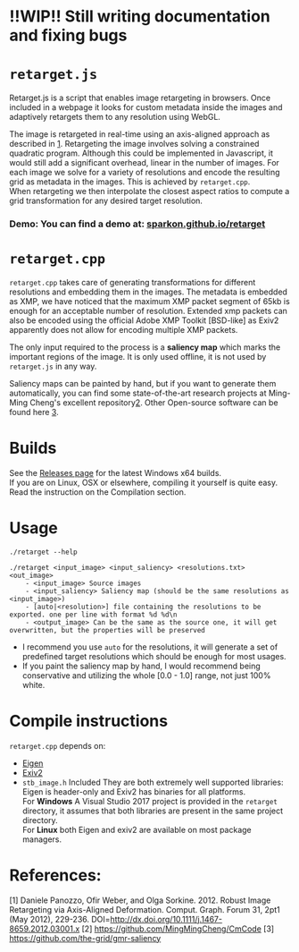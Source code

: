 # !!WIP!! Still writing documentation and fixing bugs

# `retarget.js` 
Retarget.js is a script that enables image retargeting in browsers. Once included in a webpage it looks for custom metadata inside the images and adaptively retargets them to any resolution using WebGL.

The image is retargeted in real-time using an axis-aligned approach as described in [1](https://dl.acm.org/citation.cfm?id=2318863). Retargeting the image involves solving a constrained quadratic program. Although this could be implemented in Javascript, it would still add a significant overhead, linear in the number of images. For each image we solve for a variety of resolutions and encode the resulting grid as metadata in the images. This is achieved by `retarget.cpp`.  
When retargeting we then interpolate the closest aspect ratios to compute a grid transformation for any desired target resolution.

### Demo: You can find a demo at: [sparkon.github.io/retarget](https://sparkon.github.io/retarget/)

# `retarget.cpp`
`retarget.cpp` takes care of generating transformations for different resolutions and embedding them in the images. The metadata is embedded as XMP, we have noticed that the maximum XMP packet segment of 65kb is enough for an acceptable number of resolution. Extended xmp packets can also be encoded using the official Adobe XMP Toolkit [BSD-like] as Exiv2 apparently does not allow for encoding multiple XMP packets. 

The only input required to the process is a __saliency map__ which marks the important regions of the image. It is only used offline, it is not used by `retarget.js` in any way.

Saliency maps can be painted by hand, but if you want to generate them automatically, you can find some state-of-the-art research projects at Ming-Ming Cheng's excellent repository[2](https://github.com/MingMingCheng/CmCode). Other Open-source software can be found here [3](https://github.com/the-grid/gmr-saliency). 

# Builds
See the [Releases page](https://github.com/sparkon/retarget/releases) for the latest Windows x64 builds.  
If you are on Linux, OSX or elsewhere, compiling it yourself is quite easy. Read the instruction on the Compilation section.

# Usage
`./retarget --help`
```
./retarget <input_image> <input_saliency> <resolutions.txt>  <out_image>
    - <input_image> Source images
    - <input_saliency> Saliency map (should be the same resolutions as <input_image>)
    - [auto|<resolution>] file containing the resolutions to be exported. one per line with format %d %d\n
    - <output_image> Can be the same as the source one, it will get overwritten, but the properties will be preserved
```
- I recommend you use `auto` for the resolutions, it will generate a set of predefined target resolutions which should be enough for most usages.
- If you paint the saliency map by hand, I would recommend being conservative and utilizing the whole [0.0 - 1.0] range, not just 100% white.

# Compile instructions
`retarget.cpp` depends on:
- [Eigen](http://eigen.tuxfamily.org)
- [Exiv2](http://www.exiv2.org/)
- `stb_image.h` Included
They are both extremely well supported libraries: Eigen is header-only and Exiv2 has binaries for all platforms.  
For **Windows** A Visual Studio 2017 project is provided in the `retarget` directory, it assumes that both libraries are present in the same project directory.  
For **Linux** both Eigen and exiv2 are available on most package managers. 

# References:
[1] Daniele Panozzo, Ofir Weber, and Olga Sorkine. 2012. Robust Image Retargeting via Axis-Aligned Deformation. Comput. Graph. Forum 31, 2pt1 (May 2012), 229-236. DOI=http://dx.doi.org/10.1111/j.1467-8659.2012.03001.x
[2] https://github.com/MingMingCheng/CmCode
[3] https://github.com/the-grid/gmr-saliency
